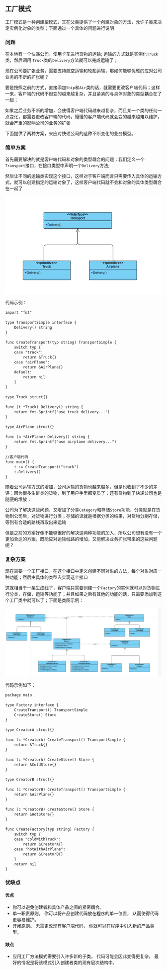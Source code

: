 ## 工厂模式

工厂模式是一种创建型模式，其在父类提供了一个创建对象的方法，允许子类来决定实例化对象的类型；下面通过一个具体的问题进行说明

### 问题

在本地有一个快递公司，使用卡车进行货物的运输; 运输的方式就是实例化`Truck`类，然后调用 `Truck`类的`Delivery`方法就可以完成运输了；

现在公司要扩张业务，需要支持航空运输和轮船运输，那如何能够优雅的应对公司业务的不断的扩张呢？

要是按照之前的方式，直接添加`Ship`和`Air`类的话，就需要更改客户端代码；这样一来，客户端的代码不但变的越来越复杂，并且紧紧的与具体对象的类型耦合在了一起；

如果之后业务不断的增加，会使得客户端代码越来越复杂，而且某一个类的任何一点变化，都需要更改客户端的代码，慢慢的客户端代码就会变的越来越难以维护，就会严重的影响公司的业务的扩张

下面提供了两种方案，来应对快递公司的这种不断变化的业务模型。

### 简单方案

首先需要解决的就是客户端代码和对象的类型耦合的问题；我们定义一个`Transport`接口，在接口类型中声明一个`Delivery`方法; 

然后让不同的运输类实现这个接口，这样对于客户端而言只需要传入具体的运输方式，就可以创建指定的运输对象了，这样客户端代码就不会和对象的具体类型耦合在一起了

![factory_simple](./img/factory_simple.png)

代码示例：
```
import "fmt"

type TransportSimple interface {
	Delivery() string
}

func CreateTransport(typ string) TransportSimple {
	switch typ {
	case "truck":
		return &Truck{}
	case "airPlane":
		return &AirPlane{}
	default:
		return nil
	}
}

type Truck struct{}

func (t *Truck) Delivery() string {
	return fmt.Sprintf("use truck delivery...")
}

type AirPlane struct{}

func (a *AirPlane) Delivery() string {
	return fmt.Sprintf("use airplane delivery...")
}

//客户端代码
func main() {
	t := CreateTransport("truck")
	t.Delivery()
}

```
随着公司运输方式的增加，公司运输的货物也越来越多，但是也收到了不少的差评；因为很多生鲜类的货物，到了用户手里都变质了；还有货物到了快递公司也是随便的堆放；

公司为了解决这些问题，又增加了分类`Category`和存储`Store`功能，分类就是在货物到公司后，对货物进行分类；存储的话就是根据分类的结果，对货物分别存储，等到有合适的路线再取出来运输

但是之前的方案好像不能够很好的解决这两种功能的加入，所以公司想有没有一个更加合适的方案，既能应对运输线路的增加，又能解决业务扩张带来的这些问题呢？

### 复杂方案

现在需要一个工厂接口，在这个接口中定义创建不同对象的方法，每个对象对应一种功能；然后由具体的类型去实现这个接口

这就相当于一条生成线了，客户端只需要创建一个`Factory`的实例就可以对货物进行分类，存储，运输等功能了；并且如果之后有其他的功能的话，只需要添加到这个工厂类中就可以了；下面是类图示例：

![factory_complex](./img/fac_complex.png)

代码示例如下：
```
package main

type Factory interface {
	CreateTransport() TransportSimple
	CreateStore() Store
}

type CreatorA struct{}

func (c *CreatorA) CreateTransport() TransportSimple {
	return &Truck{}
}

func (c *CreatorA) CreateStore() Store {
	return &ColdStore{}
}

type CreatorB struct{}

func (c *CreatorB) CreateTransport() TransportSimple {
	return &AirPlane{}
}

func (c *CreatorB) CreateStore() Store {
	return &HotStore{}
}

func CreateFactory(typ string) Factory {
	switch typ {
	case "coldWithTruck":
		return &CreatorA{}
	case "hotWithAirPlane":
		return &CreatorB{}
	}
	return nil
}

```

### 优缺点

#### 优点

-  你可以避免创建者和具体产品之间的紧密耦合。
-  单一职责原则。 你可以将产品创建代码放在程序的单一位置， 从而使得代码更容易维护。
-  开闭原则。 无需更改现有客户端代码， 你就可以在程序中引入新的产品类型。

#### 缺点

- 应用工厂方法模式需要引入许多新的子类， 代码可能会因此变得更复杂。 最好的情况是将该模式引入创建者类的现有层次结构中。